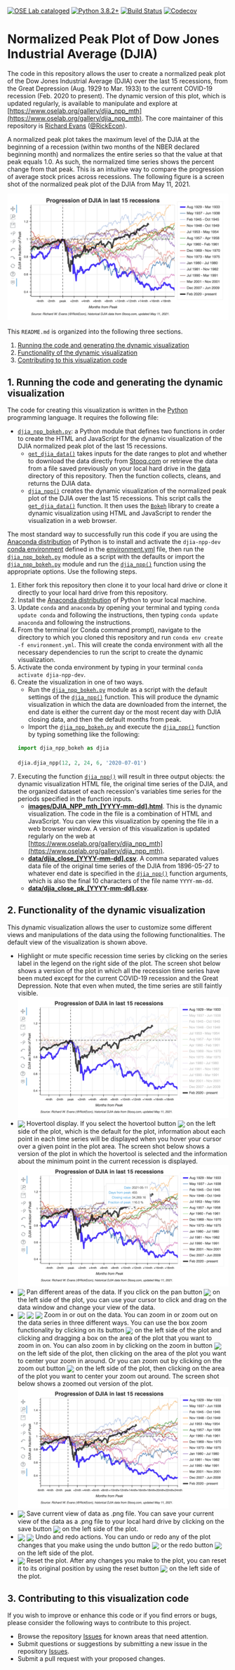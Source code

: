 [![OSE Lab cataloged](https://img.shields.io/badge/OSE%20Lab-catalogued-critical)](https://www.oselab.org/gallery)
[![Python 3.8.2+](https://img.shields.io/badge/python-3.8.2%2B-blue.svg)](https://www.python.org/downloads/release/python-382/)
[![Build Status](https://travis-ci.org/OpenSourceEcon/DJIA_NormPeakPlot.svg?branch=master)](https://travis-ci.org/OpenSourceEcon/DJIA_NormPeakPlot)
[![Codecov](https://codecov.io/gh/OpenSourceEcon/DJIA_NormPeakPlot/branch/master/graph/badge.svg)](https://codecov.io/gh/OpenSourceEcon/DJIA_NormPeakPlot)

# Normalized Peak Plot of Dow Jones Industrial Average (DJIA)
The code in this repository allows the user to create a normalized peak plot of the Dow Jones Industrial Average (DJIA) over the last 15 recessions, from the Great Depression (Aug. 1929 to Mar. 1933) to the current COVID-19 recession (Feb. 2020 to present). The dynamic version of this plot, which is updated regularly, is available to manipulate and explore at [https://www.oselab.org/gallery/djia_npp_mth](https://www.oselab.org/gallery/djia_npp_mth). The core maintainer of this repository is [Richard Evans](https://sites.google.com/site/rickecon/) ([@RickEcon](https://github.com/rickecon)).

A normalized peak plot takes the maximum level of the DJIA at the beginning of a recession (within two months of the NBER declared beginning month) and normalizes the entire series so that the value at that peak equals 1.0. As such, the normalized time series shows the percent change from that peak. This is an intuitive way to compare the progression of average stock prices across recessions. The following figure is a screen shot of the normalized peak plot of the DJIA from May 11, 2021.

![](readme_images/DJIA_NPP_mth_full.png)

This `README.md` is organized into the following three sections.
1. [Running the code and generating the dynamic visualization](README.md#1-running-the-code-and-generating-the-dynamic-visualization)
2. [Functionality of the dynamic visualization](README.md#2-functionality-of-the-dynamic-visualization)
3. [Contributing to this visualization code](README.md#3-contributing-to-this-visualization-code)

## 1. Running the code and generating the dynamic visualization
The code for creating this visualization is written in the [Python](https://www.python.org/) programming language. It requires the following file:
* [`djia_npp_bokeh.py`](djia_npp_bokeh.py): a Python module that defines two functions in order to create the HTML and JavaScript for the dynamic visualization of the DJIA normalized peak plot of the last 15 recessions.
    * [`get_djia_data()`](djia_npp_bokeh.py#L30) takes inputs for the date ranges to plot and whether to download the data directly from [Stooq.com](https://stooq.com/) or retrieve the data from a file saved previously on your local hard drive in the [data](data/) directory of this repository. Then the function collects, cleans, and returns the DJIA data.
    * [`djia_npp()`](djia_npp_bokeh.py#L222) creates the dynamic visualization of the normalized peak plot of the DJIA over the last 15 recessions. This script calls the [`get_djia_data()`](djia_npp_bokeh.py#L30) function. It then uses the [`Bokeh`](https://bokeh.org/) library to create a dynamic visualization using HTML and JavaScript to render the visualization in a web browser.

The most standard way to successfully run this code if you are using the [Anaconda distribution](https://www.anaconda.com/products/individual) of Python is to install and activate the `djia-npp-dev` [conda environment](https://docs.conda.io/projects/conda/en/latest/user-guide/concepts/environments.html) defined in the [environment.yml](environment.yml) file, then run the [`djia_npp_bokeh.py`](djia_npp_bokeh.py) module as a script with the defaults or import the [`djia_npp_bokeh.py`](djia_npp_bokeh.py) module and run the [`djia_npp()`](djia_npp_bokeh.py#L222) function using the appropriate options. Use the following steps.
1. Either fork this repository then clone it to your local hard drive or clone it directly to your local hard drive from this repository.
2. Install the [Anaconda distribution](https://www.anaconda.com/products/individual) of Python to your local machine.
3. Update `conda` and `anaconda` by opening your terminal and typing `conda update conda` and following the instructions, then typing `conda update anaconda` and following the instructions.
4. From the terminal (or Conda command prompt), navigate to the directory to which you cloned this repository and run `conda env create -f environment.yml`. This will create the conda environment with all the necessary dependencies to run the script to create the dynamic visualization.
5. Activate the conda environment by typing in your terminal `conda activate djia-npp-dev`.
6. Create the visualization in one of two ways.
    * Run the [`djia_npp_bokeh.py`](djia_npp_bokeh.py) module as a script with the default settings of the [`djia_npp()`](djia_npp_bokeh.py#L222) function. This will produce the dynamic visualization in which the data are downloaded from the internet, the end date is either the current day or the most recent day with DJIA closing data, and then the default months from peak.
    * Import the  [`djia_npp_bokeh.py`](djia_npp_bokeh.py) and execute the [`djia_npp()`](djia_npp_bokeh.py#L222) function by typing something like the following:
    ```python
    import djia_npp_bokeh as djia

    djia.djia_npp(12, 2, 24, 6, '2020-07-01')
    ```
7. Executing the function [`djia_npp()`](djia_npp_bokeh.py#L222) will result in three output objects: the dynamic visualization HTML file, the original time series of the DJIA, and the organized dataset of each recession's variables time series for the periods specified in the function inputs.
    * [**images/DJIA_NPP_mth_[YYYY-mm-dd].html**](images/DJIA_NPP_mth_2021-05-11.html). This is the dynamic visualization. The code in the file is a combination of HTML and JavaScript. You can view this visualization by opening the file in a web browser window. A version of this visualization is updated regularly on the web at [https://www.oselab.org/gallery/djia_npp_mth](https://www.oselab.org/gallery/djia_npp_mth).
    * [**data/djia_close_[YYYY-mm-dd].csv**](data/djia_close_2021-05-11.csv). A comma separated values data file of the original time series of the DJIA from 1896-05-27 to whatever end date is specified in the [`djia_npp()`](djia_npp_bokeh.py#L222) function arguments, which is also the final 10 characters of the file name `YYYY-mm-dd`.
    * [**data/djia_close_pk_[YYYY-mm-dd].csv**](data/djia_close_pk_2021-05-11.csv).

## 2. Functionality of the dynamic visualization
This dynamic visualization allows the user to customize some different views and manipulations of the data using the following functionalities. The default view of the visualization is shown above.
* Highlight or mute specific recession time series by clicking on the series label in the legend on the right side of the plot. The screen shot below shows a version of the plot in which all the recession time series have been muted except for the current COVID-19 recession and the Great Depression. Note that even when muted, the time series are still faintly visible.
![](readme_images/DJIA_NPP_mth_muted.png)
* <img src="readme_images/Hover.png" width=18 align=center> Hovertool display. If you select the hovertool button <img src="readme_images/Hover.png" width=18 align=center> on the left side of the plot, which is the default for the plot, information about each point in each time series will be displayed when you hover your cursor over a given point in the plot area. The screen shot below shows a version of the plot in which the hovertool is selected and the information about the minimum point in the current recession is displayed.
![](readme_images/DJIA_NPP_mth_hover.png)
* <img src="readme_images/Pan.png" width=18 align=center> Pan different areas of the data. If you click on the pan button <img src="readme_images/Pan.png" width=18 align=center> on the left side of the plot, you can use your cursor to click and drag on the data window and change your view of the data.
* <img src="readme_images/BoxZoom.png" width=18 align=center> <img src="readme_images/ZoomIn.png" width=18 align=center> <img src="readme_images/ZoomOut.png" width=18 align=center> Zoom in or out on the data. You can zoom in or zoom out on the data series in three different ways. You can use the box zoom functionality by clicking on its button <img src="readme_images/BoxZoom.png" width=18 align=center> on the left side of the plot and clicking and dragging a box on the area of the plot that you want to zoom in on. You can also zoom in by clicking on the zoom in button <img src="readme_images/ZoomIn.png" width=18 align=center> on the left side of the plot, then clicking on the area of the plot you want to center your zoom in around. Or you can zoom out by clicking on the zoom out button <img src="readme_images/ZoomOut.png" width=18 align=center> on the left side of the plot, then clicking on the area of the plot you want to center your zoom out around. The screen shot below shows a zoomed out version of the plot.
![](readme_images/DJIA_NPP_mth_zoomout.png)
* <img src="readme_images/Save.png" width=18 align=center> Save current view of data as .png file. You can save your current view of the data as a .png file to your local hard drive by clicking on the save button <img src="readme_images/Save.png" width=18 align=center> on the left side of the plot.
* <img src="readme_images/Undo.png" width=18 align=center> <img src="readme_images/Redo.png" width=18 align=center> Undo and redo actions. You can undo or redo any of the plot changes that you make using the undo button <img src="readme_images/Undo.png" width=18 align=center> or the redo button <img src="readme_images/Redo.png" width=18 align=center> on the left side of the plot.
* <img src="readme_images/Reset.png" width=18 align=center> Reset the plot. After any changes you make to the plot, you can reset it to its original position by using the reset button <img src="readme_images/Reset.png" width=18 align=center> on the left side of the plot.

## 3. Contributing to this visualization code
If you wish to improve or enhance this code or if you find errors or bugs, please consider the following ways to contribute to this project.
* Browse the repository [Issues](https://github.com/OpenSourceEcon/DJIA_NormPeakPlot/issues) for known areas that need attention.
* Submit questions or suggestions by submitting a new issue in the repository [Issues](https://github.com/OpenSourceEcon/DJIA_NormPeakPlot/issues).
* Submit a pull request with your proposed changes.
